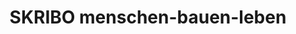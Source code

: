 ---
title: "SKRIBO menschen-bauen-leben"
url: /aukrug/skribo-menschen-bauen-leben/
shop: Schreibwaren
---